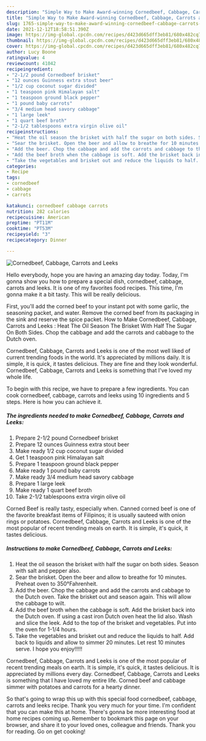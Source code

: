 ```yaml
---
description: "Simple Way to Make Award-winning Cornedbeef, Cabbage, Carrots and Leeks"
title: "Simple Way to Make Award-winning Cornedbeef, Cabbage, Carrots and Leeks"
slug: 1765-simple-way-to-make-award-winning-cornedbeef-cabbage-carrots-and-leeks
date: 2021-12-12T18:58:51.390Z
image: https://img-global.cpcdn.com/recipes/d423d665dff3eb81/680x482cq70/cornedbeef-cabbage-carrots-and-leeks-recipe-main-photo.jpg
thumbnail: https://img-global.cpcdn.com/recipes/d423d665dff3eb81/680x482cq70/cornedbeef-cabbage-carrots-and-leeks-recipe-main-photo.jpg
cover: https://img-global.cpcdn.com/recipes/d423d665dff3eb81/680x482cq70/cornedbeef-cabbage-carrots-and-leeks-recipe-main-photo.jpg
author: Lucy Boone
ratingvalue: 4
reviewcount: 41042
recipeingredient:
- "2-1/2 pound Cornedbeef brisket"
- "12 ounces Guinness extra stout beer"
- "1/2 cup coconut sugar divided"
- "1 teaspoon pink Himalayan salt"
- "1 teaspoon ground black pepper"
- "1 pound baby carrots"
- "3/4 medium head savory cabbage"
- "1 large leek"
- "1 quart beef broth"
- "2-1/2 tablespoons extra virgin olive oil"
recipeinstructions:
- "Heat the oil season the brisket with half the sugar on both sides. Season with salt and pepper also."
- "Sear the brisket. Open the beer and allow to breathe for 10 minutes. Preheat oven to 350°Fahrenheit."
- "Add the beer. Chop the cabbage and add the carrots and cabbage to the Dutch oven. Take the brisket out and season again. This will allow the cabbage to wilt."
- "Add the beef broth when the cabbage is soft. Add the brisket back into the Dutch oven. If using a cast iron Dutch oven heat the lid also. Wash and slice the leek. Add to the top of the brisket and vegetables. Put into the oven for 1-1/4 hours."
- "Take the vegetables and brisket out and reduce the liquids to half. Add back to liquids and allow to simmer 20 minutes. Let rest 10 minutes serve. I hope you enjoy!!!!!"
categories:
- Recipe
tags:
- cornedbeef
- cabbage
- carrots

katakunci: cornedbeef cabbage carrots 
nutrition: 282 calories
recipecuisine: American
preptime: "PT11M"
cooktime: "PT53M"
recipeyield: "3"
recipecategory: Dinner

---
```



![Cornedbeef, Cabbage, Carrots and Leeks](https://img-global.cpcdn.com/recipes/d423d665dff3eb81/680x482cq70/cornedbeef-cabbage-carrots-and-leeks-recipe-main-photo.jpg)

Hello everybody, hope you are having an amazing day today. Today, I'm gonna show you how to prepare a special dish, cornedbeef, cabbage, carrots and leeks. It is one of my favorites food recipes. This time, I'm gonna make it a bit tasty. This will be really delicious.

First, you&#39;ll add the corned beef to your instant pot with some garlic, the seasoning packet, and water. Remove the corned beef from its packaging in the sink and reserve the spice packet. How to Make Cornedbeef, Cabbage, Carrots and Leeks : Heat The Oil Season The Brisket With Half The Sugar On Both Sides. Chop the cabbage and add the carrots and cabbage to the Dutch oven.

Cornedbeef, Cabbage, Carrots and Leeks is one of the most well liked of current trending foods in the world. It's appreciated by millions daily. It is simple, it is quick, it tastes delicious. They are fine and they look wonderful. Cornedbeef, Cabbage, Carrots and Leeks is something that I've loved my whole life.


To begin with this recipe, we have to prepare a few ingredients. You can cook cornedbeef, cabbage, carrots and leeks using 10 ingredients and 5 steps. Here is how you can achieve it.

<!--inarticleads1-->

##### The ingredients needed to make Cornedbeef, Cabbage, Carrots and Leeks:

1. Prepare 2-1/2 pound Cornedbeef brisket
1. Prepare 12 ounces Guinness extra stout beer
1. Make ready 1/2 cup coconut sugar divided
1. Get 1 teaspoon pink Himalayan salt
1. Prepare 1 teaspoon ground black pepper
1. Make ready 1 pound baby carrots
1. Make ready 3/4 medium head savory cabbage
1. Prepare 1 large leek
1. Make ready 1 quart beef broth
1. Take 2-1/2 tablespoons extra virgin olive oil


Corned Beef is really tasty, especially when. Canned corned beef is one of the favorite breakfast items of Filipinos; it is usually sauteed with onion rings or potatoes. Cornedbeef, Cabbage, Carrots and Leeks is one of the most popular of recent trending meals on earth. It is simple, it&#39;s quick, it tastes delicious. 

<!--inarticleads2-->

##### Instructions to make Cornedbeef, Cabbage, Carrots and Leeks:

1. Heat the oil season the brisket with half the sugar on both sides. Season with salt and pepper also.
1. Sear the brisket. Open the beer and allow to breathe for 10 minutes. Preheat oven to 350°Fahrenheit.
1. Add the beer. Chop the cabbage and add the carrots and cabbage to the Dutch oven. Take the brisket out and season again. This will allow the cabbage to wilt.
1. Add the beef broth when the cabbage is soft. Add the brisket back into the Dutch oven. If using a cast iron Dutch oven heat the lid also. Wash and slice the leek. Add to the top of the brisket and vegetables. Put into the oven for 1-1/4 hours.
1. Take the vegetables and brisket out and reduce the liquids to half. Add back to liquids and allow to simmer 20 minutes. Let rest 10 minutes serve. I hope you enjoy!!!!!


Cornedbeef, Cabbage, Carrots and Leeks is one of the most popular of recent trending meals on earth. It is simple, it&#39;s quick, it tastes delicious. It is appreciated by millions every day. Cornedbeef, Cabbage, Carrots and Leeks is something that I have loved my entire life. Corned beef and cabbage simmer with potatoes and carrots for a hearty dinner. 

So that's going to wrap this up with this special food cornedbeef, cabbage, carrots and leeks recipe. Thank you very much for your time. I'm confident that you can make this at home. There's gonna be more interesting food at home recipes coming up. Remember to bookmark this page on your browser, and share it to your loved ones, colleague and friends. Thank you for reading. Go on get cooking!
